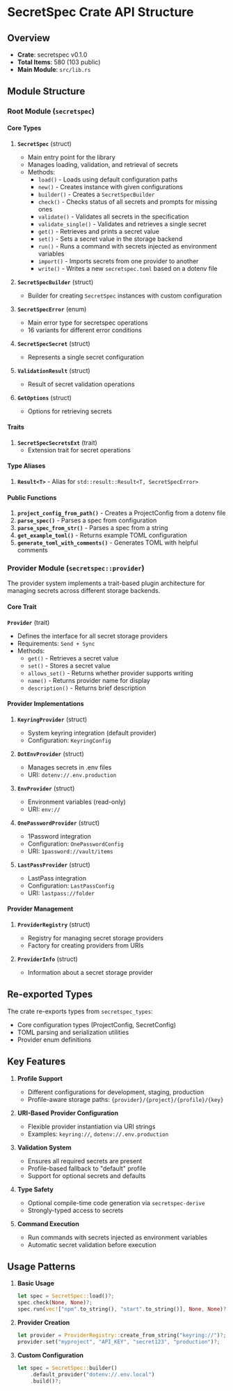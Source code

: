 # SecretSpec Crate API Structure

## Overview
- **Crate**: secretspec v0.1.0
- **Total Items**: 580 (103 public)
- **Main Module**: `src/lib.rs`

## Module Structure

### Root Module (`secretspec`)

#### Core Types

1. **`SecretSpec`** (struct)
   - Main entry point for the library
   - Manages loading, validation, and retrieval of secrets
   - Methods:
     - `load()` - Loads using default configuration paths
     - `new()` - Creates instance with given configurations
     - `builder()` - Creates a `SecretSpecBuilder`
     - `check()` - Checks status of all secrets and prompts for missing ones
     - `validate()` - Validates all secrets in the specification
     - `validate_single()` - Validates and retrieves a single secret
     - `get()` - Retrieves and prints a secret value
     - `set()` - Sets a secret value in the storage backend
     - `run()` - Runs a command with secrets injected as environment variables
     - `import()` - Imports secrets from one provider to another
     - `write()` - Writes a new `secretspec.toml` based on a dotenv file

2. **`SecretSpecBuilder`** (struct)
   - Builder for creating `SecretSpec` instances with custom configuration

3. **`SecretSpecError`** (enum)
   - Main error type for secretspec operations
   - 16 variants for different error conditions

4. **`SecretSpecSecret`** (struct)
   - Represents a single secret configuration

5. **`ValidationResult`** (struct)
   - Result of secret validation operations

6. **`GetOptions`** (struct)
   - Options for retrieving secrets

#### Traits

1. **`SecretSpecSecretsExt`** (trait)
   - Extension trait for secret operations

#### Type Aliases

1. **`Result<T>`** - Alias for `std::result::Result<T, SecretSpecError>`

#### Public Functions

1. **`project_config_from_path()`** - Creates a ProjectConfig from a dotenv file
2. **`parse_spec()`** - Parses a spec from configuration
3. **`parse_spec_from_str()`** - Parses a spec from a string
4. **`get_example_toml()`** - Returns example TOML configuration
5. **`generate_toml_with_comments()`** - Generates TOML with helpful comments

### Provider Module (`secretspec::provider`)

The provider system implements a trait-based plugin architecture for managing secrets across different storage backends.

#### Core Trait

**`Provider`** (trait)
- Defines the interface for all secret storage providers
- Requirements: `Send + Sync`
- Methods:
  - `get()` - Retrieves a secret value
  - `set()` - Stores a secret value
  - `allows_set()` - Returns whether provider supports writing
  - `name()` - Returns provider name for display
  - `description()` - Returns brief description

#### Provider Implementations

1. **`KeyringProvider`** (struct)
   - System keyring integration (default provider)
   - Configuration: `KeyringConfig`

2. **`DotEnvProvider`** (struct)
   - Manages secrets in .env files
   - URI: `dotenv://.env.production`

3. **`EnvProvider`** (struct)
   - Environment variables (read-only)
   - URI: `env://`

4. **`OnePasswordProvider`** (struct)
   - 1Password integration
   - Configuration: `OnePasswordConfig`
   - URI: `1password://vault/items`

5. **`LastPassProvider`** (struct)
   - LastPass integration
   - Configuration: `LastPassConfig`
   - URI: `lastpass://folder`

#### Provider Management

1. **`ProviderRegistry`** (struct)
   - Registry for managing secret storage providers
   - Factory for creating providers from URIs

2. **`ProviderInfo`** (struct)
   - Information about a secret storage provider

## Re-exported Types

The crate re-exports types from `secretspec_types`:
- Core configuration types (ProjectConfig, SecretConfig)
- TOML parsing and serialization utilities
- Provider enum definitions

## Key Features

1. **Profile Support**
   - Different configurations for development, staging, production
   - Profile-aware storage paths: `{provider}/{project}/{profile}/{key}`

2. **URI-Based Provider Configuration**
   - Flexible provider instantiation via URI strings
   - Examples: `keyring://`, `dotenv://.env.production`

3. **Validation System**
   - Ensures all required secrets are present
   - Profile-based fallback to "default" profile
   - Support for optional secrets and defaults

4. **Type Safety**
   - Optional compile-time code generation via `secretspec-derive`
   - Strongly-typed access to secrets

5. **Command Execution**
   - Run commands with secrets injected as environment variables
   - Automatic secret validation before execution

## Usage Patterns

1. **Basic Usage**
   ```rust
   let spec = SecretSpec::load()?;
   spec.check(None, None)?;
   spec.run(vec!["npm".to_string(), "start".to_string()], None, None)?;
   ```

2. **Provider Creation**
   ```rust
   let provider = ProviderRegistry::create_from_string("keyring://")?;
   provider.set("myproject", "API_KEY", "secret123", "production")?;
   ```

3. **Custom Configuration**
   ```rust
   let spec = SecretSpec::builder()
       .default_provider("dotenv://.env.local")
       .build()?;
   ```